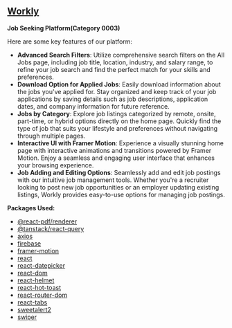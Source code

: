 ## [Workly](https://workly-4616b.web.app/)

**Job Seeking Platform(Category 0003)**

Here are some key features of our platform:

- **Advanced Search Filters**: Utilize comprehensive search filters on the All Jobs page, including job title, location, industry, and salary range, to refine your job search and find the perfect match for your skills and preferences.
- **Download Option for Applied Jobs**: Easily download information about the jobs you've applied for. Stay organized and keep track of your job applications by saving details such as job descriptions, application dates, and company information for future reference.
- **Jobs by Category**: Explore job listings categorized by remote, onsite, part-time, or hybrid options directly on the home page. Quickly find the type of job that suits your lifestyle and preferences without navigating through multiple pages.
- **Interactive UI with Framer Motion**: Experience a visually stunning home page with interactive animations and transitions powered by Framer Motion. Enjoy a seamless and engaging user interface that enhances your browsing experience.
- **Job Adding and Editing Options**: Seamlessly add and edit job postings with our intuitive job management tools. Whether you're a recruiter looking to post new job opportunities or an employer updating existing listings, Workly provides easy-to-use options for managing job postings.


**Packages Used:**
- [@react-pdf/renderer](https://www.npmjs.com/package/@react-pdf/renderer)
- [@tanstack/react-query](https://www.npmjs.com/package/@tanstack/react-query)
- [axios](https://www.npmjs.com/package/axios)
- [firebase](https://www.npmjs.com/package/firebase)
- [framer-motion](https://www.npmjs.com/package/framer-motion)
- [react](https://www.npmjs.com/package/react)
- [react-datepicker](https://www.npmjs.com/package/react-datepicker)
- [react-dom](https://www.npmjs.com/package/react-dom)
- [react-helmet](https://www.npmjs.com/package/react-helmet)
- [react-hot-toast](https://www.npmjs.com/package/react-hot-toast)
- [react-router-dom](https://www.npmjs.com/package/react-router-dom)
- [react-tabs](https://www.npmjs.com/package/react-tabs)
- [sweetalert2](https://www.npmjs.com/package/sweetalert2)
- [swiper](https://www.npmjs.com/package/swiper)
